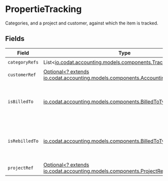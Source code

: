 # PropertieTracking

Categories, and a project and customer, against which the item is tracked.


## Fields

| Field                                                                                                                               | Type                                                                                                                                | Required                                                                                                                            | Description                                                                                                                         |
| ----------------------------------------------------------------------------------------------------------------------------------- | ----------------------------------------------------------------------------------------------------------------------------------- | ----------------------------------------------------------------------------------------------------------------------------------- | ----------------------------------------------------------------------------------------------------------------------------------- |
| `categoryRefs`                                                                                                                      | List<[io.codat.accounting.models.components.TrackingCategoryRef](../../models/components/TrackingCategoryRef.md)>                   | :heavy_check_mark:                                                                                                                  | N/A                                                                                                                                 |
| `customerRef`                                                                                                                       | [Optional<? extends io.codat.accounting.models.components.AccountingCustomerRef>](../../models/components/AccountingCustomerRef.md) | :heavy_minus_sign:                                                                                                                  | N/A                                                                                                                                 |
| `isBilledTo`                                                                                                                        | [io.codat.accounting.models.components.BilledToType](../../models/components/BilledToType.md)                                       | :heavy_check_mark:                                                                                                                  | Defines if the invoice or credit note is billed/rebilled to a project or customer.                                                  |
| `isRebilledTo`                                                                                                                      | [io.codat.accounting.models.components.BilledToType](../../models/components/BilledToType.md)                                       | :heavy_check_mark:                                                                                                                  | Defines if the invoice or credit note is billed/rebilled to a project or customer.                                                  |
| `projectRef`                                                                                                                        | [Optional<? extends io.codat.accounting.models.components.ProjectRef>](../../models/components/ProjectRef.md)                       | :heavy_minus_sign:                                                                                                                  | N/A                                                                                                                                 |